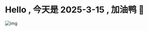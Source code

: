 
# Hello , 今天是 2025-3-15 , 加油鸭 🤭

![img](https://v1.jinrishici.com/all.svg?font-size=18&spacing=4)

